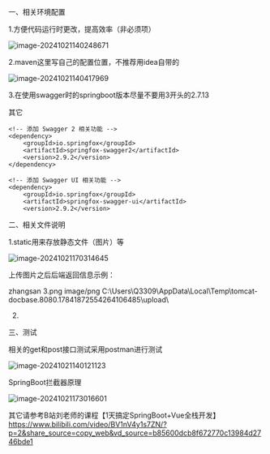 

一、相关环境配置

1.方便代码运行时更改，提高效率（非必须项）

![image-20241021140248671](C:\Users\Q3309\AppData\Roaming\Typora\typora-user-images\image-20241021140248671.png)



2.maven这里写自己的配置位置，不推荐用idea自带的

![image-20241021140417969](C:\Users\Q3309\AppData\Roaming\Typora\typora-user-images\image-20241021140417969.png)

3.在使用swagger时的springboot版本尽量不要用3开头的<version>2.7.13</version>

其它

```
<!-- 添加 Swagger 2 相关功能 -->
<dependency>
    <groupId>io.springfox</groupId>
    <artifactId>springfox-swagger2</artifactId>
    <version>2.9.2</version>
</dependency>

<!-- 添加 Swagger UI 相关功能 -->
<dependency>
    <groupId>io.springfox</groupId>
    <artifactId>springfox-swagger-ui</artifactId>
    <version>2.9.2</version>
```

二、相关文件说明

1.static用来存放静态文件（图片）等



![image-20241021170314645](C:\Users\Q3309\AppData\Roaming\Typora\typora-user-images\image-20241021170314645.png)



上传图片之后后端返回信息示例：

zhangsan
3.png
image/png
C:\Users\Q3309\AppData\Local\Temp\tomcat-docbase.8080.17841872554264106485\upload\

2.

三、测试

相关的get和post接口测试采用postman进行测试



![image-20241021140121123](C:\Users\Q3309\AppData\Roaming\Typora\typora-user-images\image-20241021140121123.png)



SpringBoot拦截器原理

![image-20241021173016601](C:\Users\Q3309\AppData\Roaming\Typora\typora-user-images\image-20241021173016601.png)

其它请参考B站刘老师的课程【1天搞定SpringBoot+Vue全栈开发】 https://www.bilibili.com/video/BV1nV4y1s7ZN/?p=2&share_source=copy_web&vd_source=b85600dcb8f672770c13984d2746bde1

